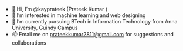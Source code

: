 - 👋 Hi, I’m @kayprateek (Prateek Kumar )
- 👀 I’m interested in machine learning and web designing
- 🌱 I’m currently pursuing BTech in Information Technology from Anna University, Guindy Campus 
- 📫 Email me on prateekkumar2811@gmail.com for suggestions and collaborations


<!---
kayprateek/kayprateek is a ✨ special ✨ repository because its `README.md` (this file) appears on your GitHub profile.
You can click the Preview link to take a look at your changes.
--->
